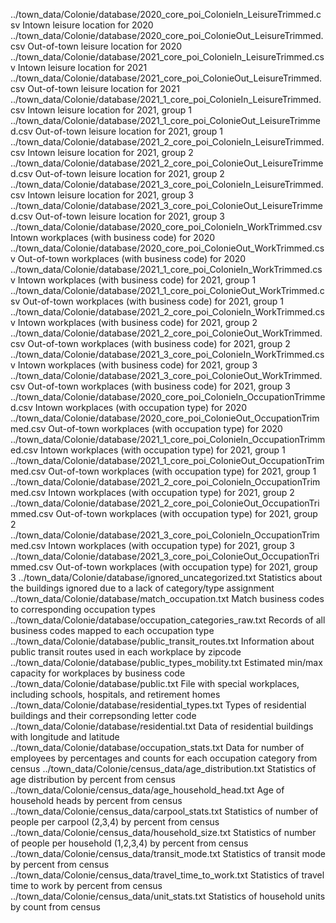 ../town_data/Colonie/database/2020_core_poi_ColonieIn_LeisureTrimmed.csv Intown leisure location for 2020
../town_data/Colonie/database/2020_core_poi_ColonieOut_LeisureTrimmed.csv Out-of-town leisure location for 2020
../town_data/Colonie/database/2021_core_poi_ColonieIn_LeisureTrimmed.csv Intown leisure location for 2021
../town_data/Colonie/database/2021_core_poi_ColonieOut_LeisureTrimmed.csv Out-of-town leisure location for 2021
../town_data/Colonie/database/2021_1_core_poi_ColonieIn_LeisureTrimmed.csv Intown leisure location for 2021, group 1
../town_data/Colonie/database/2021_1_core_poi_ColonieOut_LeisureTrimmed.csv Out-of-town leisure location for 2021, group 1
../town_data/Colonie/database/2021_2_core_poi_ColonieIn_LeisureTrimmed.csv Intown leisure location for 2021, group 2
../town_data/Colonie/database/2021_2_core_poi_ColonieOut_LeisureTrimmed.csv Out-of-town leisure location for 2021, group 2
../town_data/Colonie/database/2021_3_core_poi_ColonieIn_LeisureTrimmed.csv Intown leisure location for 2021, group 3
../town_data/Colonie/database/2021_3_core_poi_ColonieOut_LeisureTrimmed.csv Out-of-town leisure location for 2021, group 3
../town_data/Colonie/database/2020_core_poi_ColonieIn_WorkTrimmed.csv Intown workplaces (with business code) for 2020
../town_data/Colonie/database/2020_core_poi_ColonieOut_WorkTrimmed.csv Out-of-town workplaces (with business code) for 2020
../town_data/Colonie/database/2021_1_core_poi_ColonieIn_WorkTrimmed.csv Intown workplaces (with business code) for 2021, group 1
../town_data/Colonie/database/2021_1_core_poi_ColonieOut_WorkTrimmed.csv Out-of-town workplaces (with business code) for 2021, group 1
../town_data/Colonie/database/2021_2_core_poi_ColonieIn_WorkTrimmed.csv Intown workplaces (with business code) for 2021, group 2
../town_data/Colonie/database/2021_2_core_poi_ColonieOut_WorkTrimmed.csv Out-of-town workplaces (with business code) for 2021, group 2
../town_data/Colonie/database/2021_3_core_poi_ColonieIn_WorkTrimmed.csv Intown workplaces (with business code) for 2021, group 3
../town_data/Colonie/database/2021_3_core_poi_ColonieOut_WorkTrimmed.csv Out-of-town workplaces (with business code) for 2021, group 3
../town_data/Colonie/database/2020_core_poi_ColonieIn_OccupationTrimmed.csv Intown workplaces (with occupation type) for 2020
../town_data/Colonie/database/2020_core_poi_ColonieOut_OccupationTrimmed.csv Out-of-town workplaces (with occupation type) for 2020
../town_data/Colonie/database/2021_1_core_poi_ColonieIn_OccupationTrimmed.csv Intown workplaces (with occupation type) for 2021, group 1
../town_data/Colonie/database/2021_1_core_poi_ColonieOut_OccupationTrimmed.csv Out-of-town workplaces (with occupation type) for 2021, group 1
../town_data/Colonie/database/2021_2_core_poi_ColonieIn_OccupationTrimmed.csv Intown workplaces (with occupation type) for 2021, group 2
../town_data/Colonie/database/2021_2_core_poi_ColonieOut_OccupationTrimmed.csv Out-of-town workplaces (with occupation type) for 2021, group 2
../town_data/Colonie/database/2021_3_core_poi_ColonieIn_OccupationTrimmed.csv Intown workplaces (with occupation type) for 2021, group 3
../town_data/Colonie/database/2021_3_core_poi_ColonieOut_OccupationTrimmed.csv Out-of-town workplaces (with occupation type) for 2021, group 3
../town_data/Colonie/database/ignored_uncategorized.txt Statistics about the buildings ignored due to a lack of category/type assignment 
../town_data/Colonie/database/match_occupation.txt Match business codes to corresponding occupation types
../town_data/Colonie/database/occupation_categories_raw.txt Records of all business codes mapped to each occupation type
../town_data/Colonie/database/public_transit_routes.txt Information about public transit routes used in each workplace by zipcode
../town_data/Colonie/database/public_types_mobility.txt Estimated min/max capacity for workplaces by business code
../town_data/Colonie/database/public.txt File with special workplaces, including schools, hospitals, and retirement homes
../town_data/Colonie/database/residential_types.txt Types of residential buildings and their correpsonding letter code
../town_data/Colonie/database/residential.txt Data of residential buildings with longitude and latitude
../town_data/Colonie/database/occupation_stats.txt Data for number of employees by percentages and counts for each occupation category from census
../town_data/Colonie/census_data/age_distribution.txt Statistics of age distribution by percent from census
../town_data/Colonie/census_data/age_household_head.txt Age of household heads by percent from census
../town_data/Colonie/census_data/carpool_stats.txt Statistics of number of people per carpool (2,3,4) by percent from census
../town_data/Colonie/census_data/household_size.txt Statistics of number of people per household (1,2,3,4) by percent from census
../town_data/Colonie/census_data/transit_mode.txt Statistics of transit mode by percent from census
../town_data/Colonie/census_data/travel_time_to_work.txt Statistics of travel time to work by percent from census
../town_data/Colonie/census_data/unit_stats.txt Statistics of household units by count from census

